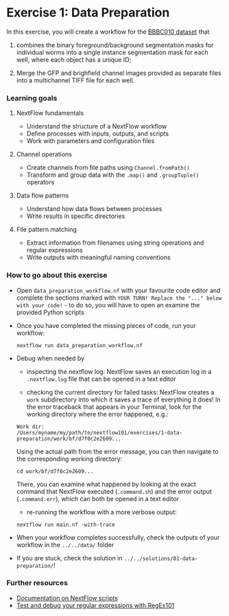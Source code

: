 # Exercise 1: Data Preparation

In this exercise, you will create a workflow for the [BBBC010 dataset](https://bbbc.broadinstitute.org/BBBC010) that

1. combines the binary foreground/background segmentation masks for individual worms into a single instance segmentation mask for each well, where each object has a unique ID;

2. Merge the GFP and brighfield channel images provided as separate files into a multichannel TIFF file for each well.

### Learning goals

1. NextFlow fundamentals
   - Understand the structure of a NextFlow workflow
   - Define processes with inputs, outputs, and scripts
   - Work with parameters and configuration files

2. Channel operations
   - Create channels from file paths using `Channel.fromPath()`
   - Transform and group data with the `.map()` and `.groupTuple()` operators

3. Data flow patterns
   - Understand how data flows between processes
   - Write results in specific directories

4. File pattern matching
   - Extract information from filenames using string operations and regular expressions
   - Write outputs with meaningful naming conventions

### How to go about this exercise

* Open `data_preparation_workflow.nf` with your favourite code editor and complete the sections marked with `YOUR TURN! Replace the "..." below with your code!` - to do so, you will have to open an examine the provided Python scripts 

* Once you have completed the missing pieces of code, run your workflow:
	```
	nextflow run data_preparation_workflow.nf
   ```

* Debug when needed by
	* inspecting the nextflow log: NextFlow saves an execution log in a `.nextflow.log` file that can be opened in a text editor

	* checking the current directory for failed tasks: NextFlow creates a `work` subdirectory into which it saves a trace of everything it does! In the error traceback that appears in your Terminal, look for the working directory where the error happened, e.g.:
    ```
	Work dir:
  /Users/myname/my/path/to/nextflow101/exercises/1-data-preparation/work/bf/d7f0c2e2609...
    ```
    Using the actual path from the error message, you can then navigate to the corresponding working directory:
    ```
    cd work/bf/d7f0c2e2609...
    ```
    There, you can examine what happened by looking at the exact command that NextFlow executed (`.command.sh`) and the error output (`.command.err`), which can both be opened in a text editor 

	* re-running the workflow with a more verbose output:
    ```
	nextflow run main.nf -with-trace
	```

* When your workflow completes successfully, check the outputs of your workflow in the `../../data/` folder

* If you are stuck, check the solution in `../../solutions/01-data-preparation/`!

### Further resources

* [Documentation on NextFlow scripts](https://www.nextflow.io/docs/latest/script.html)
* [Test and debug your regular expressions with RegEx101](https://regex101.com/)
